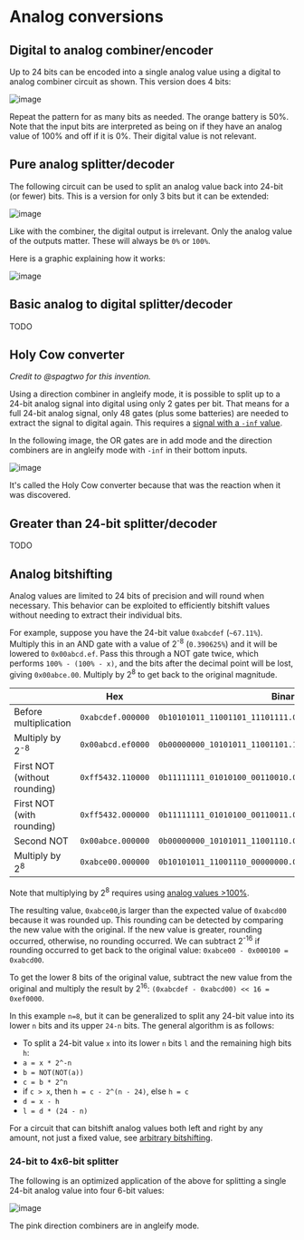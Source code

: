 # Analog conversions

## Digital to analog combiner/encoder

Up to 24 bits can be encoded into a single analog value using a digital to analog combiner circuit as shown. This version does 4 bits:

![image](combiner1.png)

Repeat the pattern for as many bits as needed. The orange battery is 50%. Note that the input bits are interpreted as being on if they have an analog value of 100% and off if it is 0%. Their digital value is not relevant.

## Pure analog splitter/decoder

The following circuit can be used to split an analog value back into 24-bit (or fewer) bits. This is a version for only 3 bits but it can be extended:

![image](splitter3.png)

Like with the combiner, the digital output is irrelevant. Only the analog value of the outputs matter. These will always be `0%` or `100%`.

Here is a graphic explaining how it works:

![image](splitter1_explanation.webp)


## Basic analog to digital splitter/decoder

 TODO

## Holy Cow converter

_Credit to @spagtwo for this invention._

Using a direction combiner in angleify mode, it is possible to split up to a 24-bit analog signal into digital using only 2 gates per bit. That means for a full 24-bit analog signal, only 48 gates (plus some batteries) are needed to extract the signal to digital again. This requires a [signal with a `-inf` value](/wiki/game-mechanics/gate-behavior/README.md#inf-nan-and-illegal-values).

In the following image, the OR gates are in add mode and the direction combiners are in angleify mode with `-inf` in their bottom inputs.

![image](2-gate-splitter-1.png)

It's called the Holy Cow converter because that was the reaction when it was discovered.

## Greater than 24-bit splitter/decoder

 TODO

## Analog bitshifting

Analog values are limited to 24 bits of precision and will round when necessary. This behavior can be exploited to efficiently bitshift values without needing to extract their individual bits.

For example, suppose you have the 24-bit value `0xabcdef` (`~67.11%`). Multiply this in an AND gate with a value of 2<sup>-8</sup> (`0.390625%`) and it will be lowered to `0x00abcd.ef`. Pass this through a NOT gate twice, which performs `100% - (100% - x)`, and the bits after the decimal point will be lost, giving `0x00abce.00`. Multiply by 2<sup>8</sup> to get back to the original magnitude.

|                               | Hex               | Binary                                                    | Percentage |
| ----------------------------- | ----------------- | --------------------------------------------------------- | ---------- |
| Before multiplication         | `0xabcdef.000000` | `0b10101011_11001101_11101111.00000000_00000000_00000000` | ~`67.1111%`  |
| Multiply by 2<sup>-8</sup>    | `0x00abcd.ef0000` | `0b00000000_10101011_11001101.11101111_00000000_00000000` | ~`0.2622%`   |
| First NOT (without rounding) | `0xff5432.110000` | `0b11111111_01010100_00110010.00010001_00000000_00000000` | ~`99.7378%`  |
| First NOT (with rounding) | `0xff5432.000000` | `0b11111111_01010100_00110011.00000000_00000000_00000000` | ~`99.7378%`  |
| Second NOT | `0x00abce.000000` | `0b00000000_10101011_11001110.00000000_00000000_00000000` | ~`0.2622%`  |
| Multiply by 2<sup>8</sup>    | `0xabce00.000000` | `0b10101011_11001110_00000000.00000000_00000000_00000000` | ~`61.1112%`   |

Note that multiplying by 2<sup>8</sup> requires using [analog values >100%](/wiki/game-mechanics/gate-behavior/README.md#inf-nan-and-illegal-values).

The resulting value, `0xabce00`,is larger than the expected value of `0xabcd00` because it was rounded up. This rounding can be detected by comparing the new value with the original. If the new value is greater, rounding occurred, otherwise, no rounding occurred. We can subtract 2<sup>-16</sup> if rounding occurred to get back to the original value: `0xabce00 - 0x000100 = 0xabcd00`.

To get the lower 8 bits of the original value, subtract the new value from the original and multiply the result by 2<sup>16</sup>: `(0xabcdef - 0xabcd00) << 16 = 0xef0000`.

In this example `n=8`, but it can be generalized to split any 24-bit value into its lower `n` bits and its upper `24-n` bits. The general algorithm is as follows:

* To split a 24-bit value `x` into its lower `n` bits `l` and the remaining high bits `h`:
* `a = x * 2^-n`
* `b = NOT(NOT(a))`
* `c = b * 2^n`
* if `c > x`, then `h = c - 2^(n - 24)`, else `h = c`
* `d = x - h`
* `l = d * (24 - n)`

For a circuit that can bitshift analog values both left and right by any amount, not just a fixed value, see [arbitrary bitshifting](/wiki/computing-components/analog-integer-arithmetic/README.md#arbitrary-bitshifting).

### 24-bit to 4x6-bit splitter

The following is an optimized application of the above for splitting a single 24-bit analog value into four 6-bit values:

![image](splitter2.png)

The pink direction combiners are in angleify mode.
